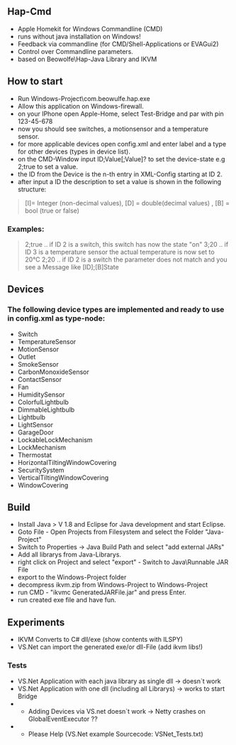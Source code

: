 ﻿## Hap-Cmd

- Apple Homekit for Windows Commandline (CMD)
- runs without java installation on Windows!
- Feedback via commandline (for CMD/Shell-Applications or EVAGui2)
- Control over Commandline parameters.
- based on Beowolfe\Hap-Java Library and IKVM

## How to start

- Run Windows-Project\com.beowulfe.hap.exe
- Allow this application on Windows-firewall.
- on your IPhone open Apple-Home, select Test-Bridge and par with pin 123-45-678
- now you should see switches, a motionsensor and a temperature sensor.
- for more applicable devices open config.xml and enter label and a type for other devices (types in device list).
- on the CMD-Window input ID;Value[;Value]? to set the device-state e.g 2;true to set a value.
- the ID from the Device is the n-th entry in XML-Config starting at ID 2.
- after input a ID the description to set a value is shown in the following structure:
> [I]= Integer (non-decimal values), [D] = double(decimal values) , [B] = bool (true or false)

### Examples: 

> 2;true .. if ID 2 is a switch, this switch has now the state "on"
> 3;20 .. if ID 3 is a temperature sensor the actual temperature is now set to 20°C
> 2;20 .. if ID 2 is a switch the parameter does not match and you see a Message like [ID];[B]State

## Devices
### The following device types are implemented and ready to use in config.xml as type-node:

- Switch  						
- TemperatureSensor   							
- MotionSensor 			
- Outlet  											
- SmokeSensor   			
- CarbonMonoxideSensor	
- ContactSensor   		
- Fan   					
- HumiditySensor   		
- ColorfulLightbulb   	        	
- DimmableLightbulb   				        	
- Lightbulb   									
- LightSensor   										
- GarageDoor   			
- LockableLockMechanism   
- LockMechanism   		
- Thermostat   			
- HorizontalTiltingWindowCovering    		
- SecuritySystem    		
- VerticalTiltingWindowCovering   
- WindowCovering    		

## Build

- Install Java > V 1.8 and Eclipse for Java development and start Eclipse.
- Goto File - Open Projects from Filesystem and select the Folder "Java-Project"
- Switch to Properties -> Java Build Path and select "add external JARs"
- Add all librarys from Java-Librarys.
- right click on Project and select "export" - Switch to Java\Runnable JAR File 
- export to the Windows-Project folder
- decompress ikvm.zip from Windows-Project to Windows-Project
- run CMD - "ikvmc GeneratedJARFile.jar" and press Enter.
- run created exe file and have fun.

## Experiments

- IKVM Converts to C# dll/exe (show contents with ILSPY)
- VS.Net can import the generated exe/or dll-File (add ikvm libs!)

### Tests

- VS.Net Application with each java library as single dll -> doesn´t work
- VS.Net Application with one dll (including all Librarys) -> works to start Bridge
- + Adding Devices via VS.net doesn´t work -> Netty crashes on GlobalEventExecutor ?? 
- + Please Help (VS.Net example Sourcecode: VSNet_Tests.txt) 
